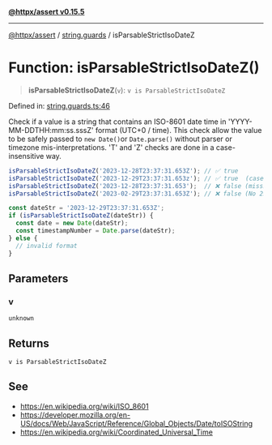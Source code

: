 [**@httpx/assert v0.15.5**](../../README.md)

***

[@httpx/assert](../../README.md) / [string.guards](../README.md) / isParsableStrictIsoDateZ

# Function: isParsableStrictIsoDateZ()

> **isParsableStrictIsoDateZ**(`v`): `v is ParsableStrictIsoDateZ`

Defined in: [string.guards.ts:46](https://github.com/belgattitude/httpx/blob/7903e9ebf18607df55b9a2972c85cfc54f82587a/packages/assert/src/string.guards.ts#L46)

Check if a value is a string that contains an ISO-8601 date time in 'YYYY-MM-DDTHH:mm:ss.sssZ'
format (UTC+0 / time). This check allow the value to be safely passed to `new Date()`or `Date.parse()`
without parser or timezone mis-interpretations. 'T' and 'Z' checks are done in a case-insensitive way.

```typescript
isParsableStrictIsoDateZ('2023-12-28T23:37:31.653Z'); // ✅ true
isParsableStrictIsoDateZ('2023-12-29T23:37:31.653z'); // ✅ true  (case-insensitive works)
isParsableStrictIsoDateZ('2023-12-28T23:37:31.653');  // ❌ false (missing 'Z')
isParsableStrictIsoDateZ('2023-02-29T23:37:31.653Z'); // ❌ false (No 29th february in 2023)

const dateStr = '2023-12-29T23:37:31.653Z';
if (isParsableStrictIsoDateZ(dateStr)) {
  const date = new Date(dateStr);
  const timestampNumber = Date.parse(dateStr);
} else {
  // invalid format
}
```

## Parameters

### v

`unknown`

## Returns

`v is ParsableStrictIsoDateZ`

## See

 - https://en.wikipedia.org/wiki/ISO_8601
 - https://developer.mozilla.org/en-US/docs/Web/JavaScript/Reference/Global_Objects/Date/toISOString
 - https://en.wikipedia.org/wiki/Coordinated_Universal_Time
